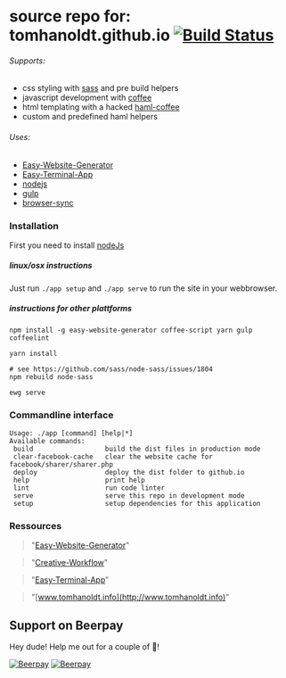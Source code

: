 # source repo for: tomhanoldt.github.io [![Build Status](https://travis-ci.org/tomhanoldt/tomhanoldt.github.io.src.svg?branch=master)](https://travis-ci.org/tomhanoldt/tomhanoldt.github.io.src)

###### Supports:
  * css styling with [sass](http://sass-lang.com/documentation/file.SASS_REFERENCE.html) and pre build helpers
  * javascript development with [coffee](http://coffeescript.org/)
  * html templating with a hacked [haml-coffee](https://github.com/easy-website-generator/haml-coffee)
  * custom and predefined haml helpers

###### Uses:
  * [Easy-Website-Generator](https://github.com/easy-website-generator/)
  * [Easy-Terminal-App](https://github.com/creative-workflow/easy-terminal-app)
  * [nodejs](https://nodejs.org/en/)
  * [gulp](https://github.com/gulpjs/gulp)
  * [browser-sync](https://browsersync.io/)


### Installation
First you need to install [nodeJs](https://nodejs.org/en/download/)

##### linux/osx instructions
Just run `./app setup` and `./app serve` to run the site in your webbrowser.

##### instructions for other plattforms
```
npm install -g easy-website-generator coffee-script yarn gulp coffeelint

yarn install

# see https://github.com/sass/node-sass/issues/1804
npm rebuild node-sass

ewg serve
```

### Commandline interface
```
Usage: ./app [command] [help|*]
Available commands:
 build                  build the dist files in production mode
 clear-facebook-cache   clear the website cache for facebook/sharer/sharer.php
 deploy                 deploy the dist folder to github.io
 help                   print help
 lint                   run code linter
 serve                  serve this repo in development mode
 setup                  setup dependencies for this application
```

### Ressources
> "[Easy-Website-Generator](https://github.com/easy-website-generator/)"

> "[Creative-Workflow](http://www.creative-workflow.berlin/company.html)"

> "[Easy-Terminal-App](https://github.com/creative-workflow/easy-terminal-app)"

> "[www.tomhanoldt.info](http://www.tomhanoldt.info)"

## Support on Beerpay
Hey dude! Help me out for a couple of :beers:!

[![Beerpay](https://beerpay.io/tomhanoldt/tomhanoldt.github.io.src/badge.svg?style=beer-square)](https://beerpay.io/tomhanoldt/tomhanoldt.github.io.src)  [![Beerpay](https://beerpay.io/tomhanoldt/tomhanoldt.github.io.src/make-wish.svg?style=flat-square)](https://beerpay.io/tomhanoldt/tomhanoldt.github.io.src?focus=wish)